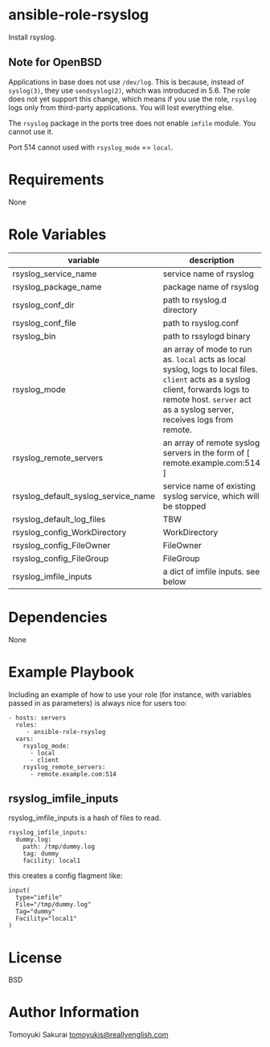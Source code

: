# ansible-role-rsyslog

Install rsyslog.

## Note for OpenBSD

Applications in base does not use `/dev/log`. This is because, instead of
`syslog(3)`, they use `sendsyslog(2)`, which was introduced in 5.6. The role
does not yet support this change, which means if you use the role, `rsyslog`
logs only from third-party applications. You will lost everything else.

The `rsyslog` package in the ports tree does not enable `imfile` module. You
cannot use it.

Port 514 cannot used with `rsyslog_mode` == `local`.

# Requirements

None

# Role Variables


| variable | description | default |
|----------|-------------|---------|
| rsyslog\_service\_name  | service name of rsyslog | see var file |
| rsyslog\_package\_name  | package name of rsyslog | see var file |
| rsyslog\_conf\_dir      | path to rsyslog.d directory | see var file |
| rsyslog\_conf\_file     | path to rsyslog.conf | see var file |
| rsyslog\_bin           | path to rssylogd binary | see var file |
| rsyslog\_mode          | an array of mode to run as. `local` acts as local syslog, logs to local files. `client` acts as a syslog client, forwards logs to remote host. `server` act as a syslog server, receives logs from remote. | local |
| rsyslog\_remote\_servers | an array of remote syslog servers in the form of [ remote.example.com:514 ] | [] |
| rsyslog\_default\_syslog\_service\_name | service name of existing syslog service, which will be stopped | see var file |
| rsyslog\_default\_log\_files | TBW | TBW |
| rsyslog\_config\_WorkDirectory | WorkDirectory | /var/spool/rsyslog |
| rsyslog\_config\_FileOwner | FileOwner | see var file |
| rsyslog\_config\_FileGroup | FileGroup | see var file |
| rsyslog\_imfile\_inputs    | a dict of imfile inputs. see below | {} |

# Dependencies

None

# Example Playbook

Including an example of how to use your role (for instance, with variables passed in as parameters) is always nice for users too:

    - hosts: servers
      roles:
         - ansible-role-rsyslog
      vars:
        rsyslog_mode:
          - local
          - client
        rsyslog_remote_servers:
          - remote.example.com:514

## rsyslog\_imfile\_inputs

rsyslog\_imfile\_inputs is a hash of files to read.

    rsyslog_imfile_inputs:
      dummy.log:
        path: /tmp/dummy.log
        tag: dummy
        facility: local1

this creates a config flagment like:

    input(
      type="imfile"
      File="/tmp/dummy.log"
      Tag="dummy"
      Facility="local1"
    )

# License

BSD

# Author Information

Tomoyuki Sakurai <tomoyukis@reallyenglish.com>
